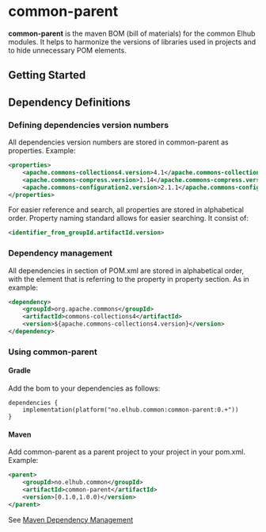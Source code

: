 # common-parent

**common-parent** is the maven BOM (bill of materials) for the common Elhub modules. It helps to harmonize the
versions of libraries used in projects and to hide unnecessary POM elements.

## Getting Started

## Dependency Definitions

### Defining dependencies version numbers

All dependencies version numbers are stored in common-parent as properties. Example:
```xml
<properties>
    <apache.commons-collections4.version>4.1</apache.commons-collections4.version>
    <apache.commons-compress.version>1.14</apache.commons-compress.version>
    <apache.commons-configuration2.version>2.1.1</apache.commons-configuration2.version>
</properties>
```
For easier reference and search, all properties are stored in alphabetical order.
Property naming standard allows for easier searching. It consist of:
```xml
<identifier_from_groupId.artifactId.version>
```

### Dependency management

All dependencies in <dependencyManagement> section of POM.xml are stored in alphabetical order, with the <version> element that is referring to the property in property section. As in example:
```xml
<dependency>
    <groupId>org.apache.commons</groupId>
    <artifactId>commons-collections4</artifactId>
    <version>${apache.commons-collections4.version}</version>
</dependency>
```

### Using common-parent

#### Gradle

Add the bom to your dependencies as follows:
```
dependencies {
    implementation(platform("no.elhub.common:common-parent:0.+"))
}
```

#### Maven

Add common-parent as a parent project to your project in your pom.xml. Example:
```xml
<parent>
    <groupId>no.elhub.common</groupId>
    <artifactId>common-parent</artifactId>
    <version>[0.1.0,1.0.0)</version>
</parent>
```

See [Maven Dependency Management](http://maven.apache.org/guides/introduction/introduction-to-dependency-mechanism.html#Dependency_Management)

